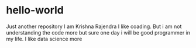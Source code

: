 # hello-world
Just another repository
I am Krishna Rajendra I like coading. 
But i am not understanding the code more but sure one day i will be good programmer in my life.
I like data science more
